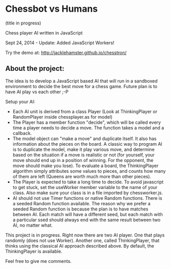 Chessbot vs Humans
===================
(title in progress)

Chess player AI written in JavaScript

Sept 24, 2014 - Update: Added JavaScript Workers!

Try the demo at:
http://jacklehamster.github.io/chesstron/


About the project:
------------------

The idea is to develop a JavaScript based AI that will run in a sandboxed environment to decide the best move for a chess game.
Future plan is to have AI play vs each other ;-P

Setup your AI:
- Each AI unit is derived from a class Player (Look at ThinkingPlayer or RandomPlayer inside chessplayer.as for model)
- The Player has a member function "decide", which will be called every time a player needs to decide a move. The function takes a model and a callback.
- The model object can "make a move" and duplicate itself. It also has information about the pieces on the board.
A classic way to program AI is to duplicate the model, make it play various move, and determine based on the situation if
a move is realistic or not (for yourself, your move should end up in a position of winning. For the opponent, the move should
make you lose). To evaluate a board, the ThinkingPlayer algorithm simply attributes some values to pieces, and counts how
many of them are left (Queens are worth much more than other pieces).
- The Player is expected to take a long time to decide. To avoid javascript to get stuck, set the useWorker member variable
to the name of your class. Also make sure your class is in a file imported by chessworker.js.
- AI should not use Timer functions or native Random functions. There is a seeded Random function available. The reason why
we prefer a seeded Random function is because the plan is to have matches between AI. Each match will have a different seed,
but each match with a particular ssed should always end with the same result between two AI, no matter what.

This project is in progress. Right now there are two AI player. One that plays randomly (does not use Worker). Another one,
called ThinkingPlayer, that thinks using the classical AI approach described above. 
By default, the ThinkingPlayer is available. 

Feel free to give me comments.
